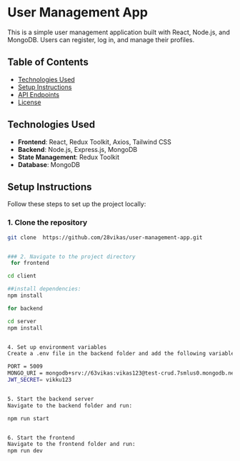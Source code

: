 # User Management App

This is a simple user management application built with React, Node.js, and MongoDB. Users can register, log in, and manage their profiles.

## Table of Contents

- [Technologies Used](#technologies-used)
- [Setup Instructions](#setup-instructions)
- [API Endpoints](#api-endpoints)
- [License](#license)

## Technologies Used

- **Frontend**: React, Redux Toolkit, Axios, Tailwind CSS
- **Backend**: Node.js, Express.js, MongoDB
- **State Management**: Redux Toolkit
- **Database**: MongoDB

## Setup Instructions

Follow these steps to set up the project locally:

### 1. Clone the repository

```bash
git clone  https://github.com/28vikas/user-management-app.git


### 2. Navigate to the project directory
 for frontend

cd client

##install dependencies:
npm install

for backend

cd server
npm install


4. Set up environment variables
Create a .env file in the backend folder and add the following variables:

PORT = 5009
MONGO_URI = mongodb+srv://63vikas:vikas123@test-crud.7smlus0.mongodb.net/mern?retryWrites=true&w=majority&appName=test-crud
JWT_SECRET= vikku123


5. Start the backend server
Navigate to the backend folder and run:

npm run start


6. Start the frontend
Navigate to the frontend folder and run:
npm run dev



